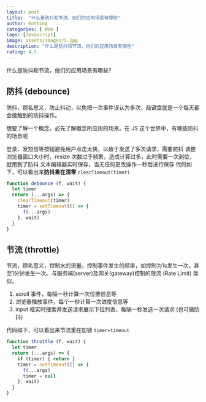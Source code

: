 ```yaml
---
layout: post
title:  "什么是防抖和节流，他们的应用场景有哪些"
author: Kothing
categories: [ Web ]
tags: [Javascript]
image: assets/images/5.jpg
description: "什么是防抖和节流，他们的应用场景有哪些"
rating: 4.5
---
```

什么是防抖和节流，他们的应用场景有哪些?


## 防抖 (debounce)
防抖，顾名思义，防止抖动，以免把一次事件误认为多次，敲键盘就是一个每天都会接触到的防抖操作。

想要了解一个概念，必先了解概念所应用的场景。在 JS 这个世界中，有哪些防抖的场景呢

登录、发短信等按钮避免用户点击太快，以致于发送了多次请求，需要防抖
调整浏览器窗口大小时，resize 次数过于频繁，造成计算过多，此时需要一次到位，就用到了防抖
文本编辑器实时保存，当无任何更改操作一秒后进行保存
代码如下，可以看出来**防抖重在清零** `clearTimeout(timer)`
```js
function debounce (f, wait) {
  let timer
  return (...args) => {
    clearTimeout(timer)
    timer = setTimeout(() => {
      f(...args)
    }, wait)
  }
}
```

## 节流 (throttle)

节流，顾名思义，控制水的流量。控制事件发生的频率，如控制为1s发生一次，甚至1分钟发生一次。与服务端(server)及网关(gateway)控制的限流 (Rate Limit) 类似。

1. scroll 事件，每隔一秒计算一次位置信息等
2. 浏览器播放事件，每个一秒计算一次进度信息等
3. input 框实时搜索并发送请求展示下拉列表，每隔一秒发送一次请求 (也可做防抖)

代码如下，可以看出来节流重在加锁 `timer=timeout`
```js
function throttle (f, wait) {
  let timer
  return (...args) => {
    if (timer) { return }
    timer = setTimeout(() => {
      f(...args)
      timer = null
    }, wait)
  }
}
```
